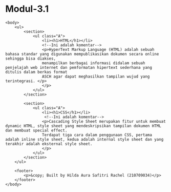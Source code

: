 # Modul-3.1
<!DOCTYPE html>
<html lang="en" dir="ltr">
    <head>
        <meta charset="ulf-8">
        <meta name="viewport" content="width=device-width", initial-scale="1.0">
        <link rel="stylesheet" href="ujicoba.css">
        <title> HTML dan CSS </title>
    </head>

    <body>
        <ul>
            <section>
                <ul class="A">
                    <li><h1>HTML</h1></li>
                    <!--Ini adalah komentar-->
                    <p>HyperText Markup Language (HTML) adalah sebuah bahasa standar yang digunakan mempublikasikan dokumen secara online sehingga bisa diakses,
                    menampilkan berbagai informasi didalam sebuah penjelajah web internet dan pemformatan hipertext sederhana yang ditulis dalam berkas format
                    ASCH agar dapat meghasilkan tampilan wujud yang terintegrasi. </p>
                    </p>
                </ul>
            </section>

            <section>
                <ul class="A">
                    <li><h1>CSS</h1></li>
                     <!--Ini adalah komentar-->
                    <p>Cascading Style Sheet merupakan fitur untuk membuat dynamic HTML, style sheet yang mendeskripsikan tampilan dokumen HTML dan membuat special effect.
                    Terdapat tiga cara dalam penggunaan CSS, pertama adalah inline style sheet, kedua adalah internal style sheet dan yang terakhir adalah eksternal style sheet. 
                    </p>
                </ul>
            </section>
        </ul>

        <footer>
            <p>&copy; Built by Hilda Aura Safitri Rachel (210709034)</p>
        </footer>
    </body>
</html>
